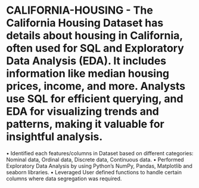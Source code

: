 # CALIFORNIA-HOUSING - The California Housing Dataset has details about housing in California, often used for SQL and Exploratory Data Analysis (EDA). It includes information like median housing prices, income, and more. Analysts use SQL for efficient querying, and EDA for visualizing trends and patterns, making it valuable for insightful analysis.

•	Identified each features/columns in Dataset based on different categories: Nominal data, Ordinal data, Discrete data, Continuous data.
•	Performed Exploratory Data Analysis by using Python’s NumPy, Pandas, Matplotlib and seaborn libraries.
•	Leveraged User defined functions to handle certain columns where data segregation was required.
